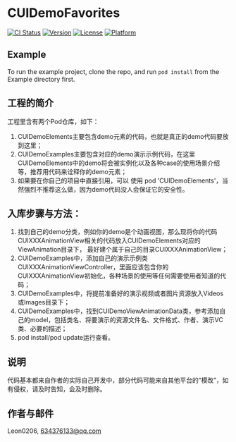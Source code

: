 # CUIDemoFavorites

[![CI Status](https://img.shields.io/travis/Leon0206/CUIDemoFavorites.svg?style=flat)](https://travis-ci.org/Leon0206/CUIDemoFavorites)
[![Version](https://img.shields.io/cocoapods/v/CUIDemoFavorites.svg?style=flat)](https://cocoapods.org/pods/CUIDemoFavorites)
[![License](https://img.shields.io/cocoapods/l/CUIDemoFavorites.svg?style=flat)](https://cocoapods.org/pods/CUIDemoFavorites)
[![Platform](https://img.shields.io/cocoapods/p/CUIDemoFavorites.svg?style=flat)](https://cocoapods.org/pods/CUIDemoFavorites)

## Example

To run the example project, clone the repo, and run `pod install` from the Example directory first.

## 工程的简介

工程里含有两个Pod仓库，如下：
1. CUIDemoElements主要包含demo元素的代码，也就是真正的demo代码要放到这里；
2. CUIDemoExamples主要包含对应的demo演示示例代码，在这里CUIDemoElements中的demo将会被实例化以及各种case的使用场景介绍等，推荐用代码来诠释你的demo元素；
3. 如果要在你自己的项目中直接引用，可以 使用 pod 'CUIDemoElements'，当然强烈不推荐这么做，因为demo代码没人会保证它的安全性。

## 入库步骤与方法：

1. 找到自己的demo分类，例如你的demo是个动画视图，那么现将你的代码CUIXXXAnimationView相关的代码放入CUIDemoElements对应的ViewAnimation目录下，
最好建个属于自己的目录CUIXXXAnimationView；
2. CUIDemoExamples中，添加自己的演示示例类CUIXXXAnimationViewController，里面应该包含你的CUIXXXAnimationView初始化，各种场景的使用等任何需要使用者知道的代码；
3. CUIDemoExamples中，将提前准备好的演示视频或者图片资源放入Videos或Images目录下；
4. CUIDemoExamples中，找到CUIDemoViewAnimationData类，参考添加自己的model，包括类名、将要演示的资源文件名、文件格式、作者、演示VC类、必要的描述；
5. pod install/pod update运行查看。

## 说明

代码基本都来自作者的实际自己开发中，部分代码可能来自其他平台的“模改”，如有侵权，请及时告知，会及时删除。

## 作者与邮件

Leon0206, 634376133@qq.com
